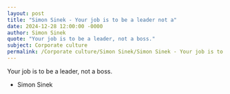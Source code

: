 ```yaml
---
layout: post
title: "Simon Sinek - Your job is to be a leader not a"
date: 2024-12-28 12:00:00 -0000
author: Simon Sinek
quote: "Your job is to be a leader, not a boss."
subject: Corporate culture
permalink: /Corporate culture/Simon Sinek/Simon Sinek - Your job is to be a leader not a
---
```


Your job is to be a leader, not a boss.

- Simon Sinek

